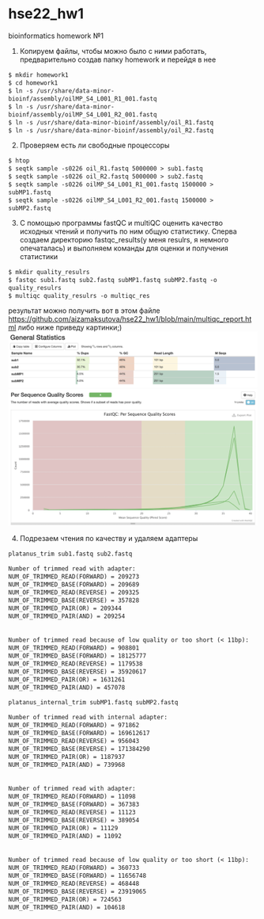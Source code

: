 # hse22_hw1
bioinformatics homework №1

1. Копируем файлы, чтобы можно было с ними работать, предварительно создав папку homework и перейдя в нее
```
$ mkdir homework1
$ cd homework1
$ ln -s /usr/share/data-minor-bioinf/assembly/oilMP_S4_L001_R1_001.fastq
$ ln -s /usr/share/data-minor-bioinf/assembly/oilMP_S4_L001_R2_001.fastq
$ ln -s /usr/share/data-minor-bioinf/assembly/oil_R1.fastq
$ ln -s /usr/share/data-minor-bioinf/assembly/oil_R2.fastq
```
2. Проверяем есть ли свободные процессоры
```
$ htop
$ seqtk sample -s0226 oil_R1.fastq 5000000 > sub1.fastq
$ seqtk sample -s0226 oil_R2.fastq 5000000 > sub2.fastq
$ seqtk sample -s0226 oilMP_S4_L001_R1_001.fastq 1500000 > subMP1.fastq
$ seqtk sample -s0226 oilMP_S4_L001_R2_001.fastq 1500000 > subMP2.fastq
```
3. С помощью программы fastQC и multiQC оценить качество исходных чтений и получить по ним общую статистику. Сперва создаем директорию fastqc_results(у меня resulrs, я немного опечаталась) и выполняем команды для оценки и получения статистики

```
$ mkdir quality_resulrs
$ fastqc sub1.fastq sub2.fastq subMP1.fastq subMP2.fastq -o quality_resulrs
$ multiqc quality_resulrs -o multiqc_res
```

результат можно получить вот в этом файле https://github.com/aizamaksutova/hse22_hw1/blob/main/multiqc_report.html
либо ниже приведу картинки;)
![multiqc_report](/images/stats.png)
![multiqc_report1](/images/stats1.png)

4. Подрезаем чтения по качеству и удаляем адаптеры
```
platanus_trim sub1.fastq sub2.fastq
```
```
Number of trimmed read with adapter: 
NUM_OF_TRIMMED_READ(FORWARD) = 209273
NUM_OF_TRIMMED_BASE(FORWARD) = 209689
NUM_OF_TRIMMED_READ(REVERSE) = 209325
NUM_OF_TRIMMED_BASE(REVERSE) = 357828
NUM_OF_TRIMMED_PAIR(OR) = 209344
NUM_OF_TRIMMED_PAIR(AND) = 209254


Number of trimmed read because of low quality or too short (< 11bp): 
NUM_OF_TRIMMED_READ(FORWARD) = 908801
NUM_OF_TRIMMED_BASE(FORWARD) = 18125777
NUM_OF_TRIMMED_READ(REVERSE) = 1179538
NUM_OF_TRIMMED_BASE(REVERSE) = 35920617
NUM_OF_TRIMMED_PAIR(OR) = 1631261
NUM_OF_TRIMMED_PAIR(AND) = 457078
```
```
platanus_internal_trim subMP1.fastq subMP2.fastq
```
```
Number of trimmed read with internal adapter: 
NUM_OF_TRIMMED_READ(FORWARD) = 971862
NUM_OF_TRIMMED_BASE(FORWARD) = 169612617
NUM_OF_TRIMMED_READ(REVERSE) = 956043
NUM_OF_TRIMMED_BASE(REVERSE) = 171384290
NUM_OF_TRIMMED_PAIR(OR) = 1187937
NUM_OF_TRIMMED_PAIR(AND) = 739968


Number of trimmed read with adapter: 
NUM_OF_TRIMMED_READ(FORWARD) = 11098
NUM_OF_TRIMMED_BASE(FORWARD) = 367383
NUM_OF_TRIMMED_READ(REVERSE) = 11123
NUM_OF_TRIMMED_BASE(REVERSE) = 389054
NUM_OF_TRIMMED_PAIR(OR) = 11129
NUM_OF_TRIMMED_PAIR(AND) = 11092


Number of trimmed read because of low quality or too short (< 11bp): 
NUM_OF_TRIMMED_READ(FORWARD) = 360733
NUM_OF_TRIMMED_BASE(FORWARD) = 11656748
NUM_OF_TRIMMED_READ(REVERSE) = 468448
NUM_OF_TRIMMED_BASE(REVERSE) = 23919065
NUM_OF_TRIMMED_PAIR(OR) = 724563
NUM_OF_TRIMMED_PAIR(AND) = 104618

```
